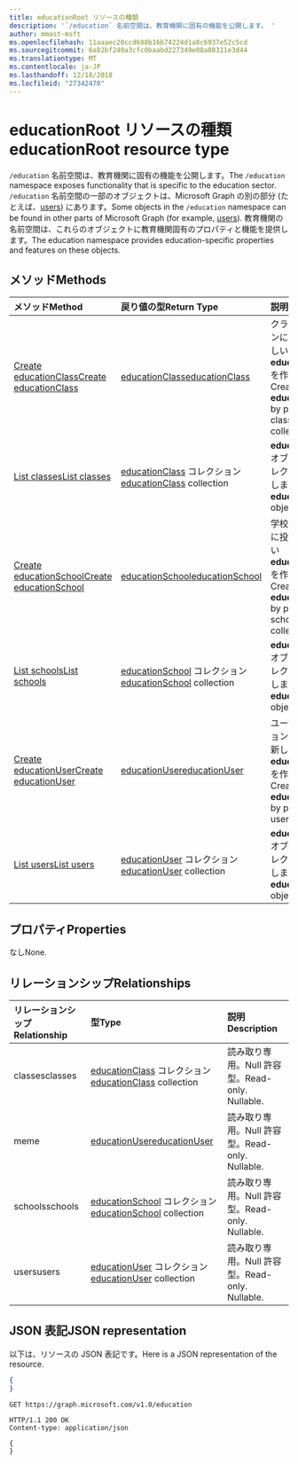 ```yaml
---
title: educationRoot リソースの種類
description: '`/education` 名前空間は、教育機関に固有の機能を公開します。 '
author: mmast-msft
ms.openlocfilehash: 11aaaec20ccd688b16b74224d1a8c6937e52c5cd
ms.sourcegitcommit: 6a82bf240a3cfc0baabd227349e08a08311e3d44
ms.translationtype: MT
ms.contentlocale: ja-JP
ms.lasthandoff: 12/18/2018
ms.locfileid: "27342470"
---
```

# <a name="educationroot-resource-type"></a><span data-ttu-id="a4283-103">educationRoot リソースの種類</span><span class="sxs-lookup"><span data-stu-id="a4283-103">educationRoot resource type</span></span>

<span data-ttu-id="a4283-104">`/education` 名前空間は、教育機関に固有の機能を公開します。</span><span class="sxs-lookup"><span data-stu-id="a4283-104">The `/education` namespace exposes functionality that is specific to the education sector.</span></span> <span data-ttu-id="a4283-105">`/education` 名前空間の一部のオブジェクトは、Microsoft Graph の別の部分 (たとえば、[users](user.md)) にあります。</span><span class="sxs-lookup"><span data-stu-id="a4283-105">Some objects in the `/education` namespace can be found in other parts of Microsoft Graph (for example, [users](user.md)).</span></span> <span data-ttu-id="a4283-106">教育機関の名前空間は、これらのオブジェクトに教育機関固有のプロパティと機能を提供します。</span><span class="sxs-lookup"><span data-stu-id="a4283-106">The education namespace provides education-specific properties and features on these objects.</span></span>

## <a name="methods"></a><span data-ttu-id="a4283-107">メソッド</span><span class="sxs-lookup"><span data-stu-id="a4283-107">Methods</span></span>

| <span data-ttu-id="a4283-108">メソッド</span><span class="sxs-lookup"><span data-stu-id="a4283-108">Method</span></span>           | <span data-ttu-id="a4283-109">戻り値の型</span><span class="sxs-lookup"><span data-stu-id="a4283-109">Return Type</span></span>    |<span data-ttu-id="a4283-110">説明</span><span class="sxs-lookup"><span data-stu-id="a4283-110">Description</span></span>|
|:---------------|:--------|:----------|
|[<span data-ttu-id="a4283-111">Create educationClass</span><span class="sxs-lookup"><span data-stu-id="a4283-111">Create educationClass</span></span>](../api/educationroot-post-classes.md) |[<span data-ttu-id="a4283-112">educationClass</span><span class="sxs-lookup"><span data-stu-id="a4283-112">educationClass</span></span>](educationclass.md)| <span data-ttu-id="a4283-113">クラス コレクションに投稿して、新しい **educationClass** を作成します。</span><span class="sxs-lookup"><span data-stu-id="a4283-113">Create a new **educationClass** by posting to the classes collection.</span></span>|
|[<span data-ttu-id="a4283-114">List classes</span><span class="sxs-lookup"><span data-stu-id="a4283-114">List classes</span></span>](../api/educationroot-list-classes.md) |<span data-ttu-id="a4283-115">[educationClass](educationclass.md) コレクション</span><span class="sxs-lookup"><span data-stu-id="a4283-115">[educationClass](educationclass.md) collection</span></span>| <span data-ttu-id="a4283-116">**educationClass** オブジェクト コレクションを取得します。</span><span class="sxs-lookup"><span data-stu-id="a4283-116">Get an **educationClass** object collection.</span></span>|
|[<span data-ttu-id="a4283-117">Create educationSchool</span><span class="sxs-lookup"><span data-stu-id="a4283-117">Create educationSchool</span></span>](../api/educationroot-post-schools.md) |[<span data-ttu-id="a4283-118">educationSchool</span><span class="sxs-lookup"><span data-stu-id="a4283-118">educationSchool</span></span>](educationschool.md)| <span data-ttu-id="a4283-119">学校コレクションに投稿して、新しい **educationSchool** を作成します。</span><span class="sxs-lookup"><span data-stu-id="a4283-119">Create a new **educationSchool** by posting to the schools collection.</span></span>|
|[<span data-ttu-id="a4283-120">List schools</span><span class="sxs-lookup"><span data-stu-id="a4283-120">List schools</span></span>](../api/educationroot-list-schools.md) |<span data-ttu-id="a4283-121">[educationSchool](educationschool.md) コレクション</span><span class="sxs-lookup"><span data-stu-id="a4283-121">[educationSchool](educationschool.md) collection</span></span>| <span data-ttu-id="a4283-122">**educationSchool** オブジェクト コレクションを取得します。</span><span class="sxs-lookup"><span data-stu-id="a4283-122">Get an **educationSchool** object collection.</span></span>|
|[<span data-ttu-id="a4283-123">Create educationUser</span><span class="sxs-lookup"><span data-stu-id="a4283-123">Create educationUser</span></span>](../api/educationroot-post-users.md) |[<span data-ttu-id="a4283-124">educationUser</span><span class="sxs-lookup"><span data-stu-id="a4283-124">educationUser</span></span>](educationuser.md)| <span data-ttu-id="a4283-125">ユーザー コレクションに投稿して、新しい **educationUser** を作成します。</span><span class="sxs-lookup"><span data-stu-id="a4283-125">Create a new **educationUser** by posting to the users collection.</span></span>|
|[<span data-ttu-id="a4283-126">List users</span><span class="sxs-lookup"><span data-stu-id="a4283-126">List users</span></span>](../api/educationroot-list-users.md) |<span data-ttu-id="a4283-127">[educationUser](educationuser.md) コレクション</span><span class="sxs-lookup"><span data-stu-id="a4283-127">[educationUser](educationuser.md) collection</span></span>| <span data-ttu-id="a4283-128">**educationUser** オブジェクト コレクションを取得します。</span><span class="sxs-lookup"><span data-stu-id="a4283-128">Get an **educationUser** object collection.</span></span>|

## <a name="properties"></a><span data-ttu-id="a4283-129">プロパティ</span><span class="sxs-lookup"><span data-stu-id="a4283-129">Properties</span></span>
<span data-ttu-id="a4283-130">なし</span><span class="sxs-lookup"><span data-stu-id="a4283-130">None.</span></span>

## <a name="relationships"></a><span data-ttu-id="a4283-131">リレーションシップ</span><span class="sxs-lookup"><span data-stu-id="a4283-131">Relationships</span></span>
| <span data-ttu-id="a4283-132">リレーションシップ</span><span class="sxs-lookup"><span data-stu-id="a4283-132">Relationship</span></span> | <span data-ttu-id="a4283-133">型</span><span class="sxs-lookup"><span data-stu-id="a4283-133">Type</span></span>   |<span data-ttu-id="a4283-134">説明</span><span class="sxs-lookup"><span data-stu-id="a4283-134">Description</span></span>|
|:---------------|:--------|:----------|
|<span data-ttu-id="a4283-135">classes</span><span class="sxs-lookup"><span data-stu-id="a4283-135">classes</span></span>|<span data-ttu-id="a4283-136">[educationClass](educationclass.md) コレクション</span><span class="sxs-lookup"><span data-stu-id="a4283-136">[educationClass](educationclass.md) collection</span></span>| <span data-ttu-id="a4283-p102">読み取り専用。Null 許容型。</span><span class="sxs-lookup"><span data-stu-id="a4283-p102">Read-only. Nullable.</span></span>|
|<span data-ttu-id="a4283-139">me</span><span class="sxs-lookup"><span data-stu-id="a4283-139">me</span></span>|[<span data-ttu-id="a4283-140">educationUser</span><span class="sxs-lookup"><span data-stu-id="a4283-140">educationUser</span></span>](educationuser.md)| <span data-ttu-id="a4283-p103">読み取り専用。Null 許容型。</span><span class="sxs-lookup"><span data-stu-id="a4283-p103">Read-only. Nullable.</span></span>|
|<span data-ttu-id="a4283-143">schools</span><span class="sxs-lookup"><span data-stu-id="a4283-143">schools</span></span>|<span data-ttu-id="a4283-144">[educationSchool](educationschool.md) コレクション</span><span class="sxs-lookup"><span data-stu-id="a4283-144">[educationSchool](educationschool.md) collection</span></span>| <span data-ttu-id="a4283-p104">読み取り専用。Null 許容型。</span><span class="sxs-lookup"><span data-stu-id="a4283-p104">Read-only. Nullable.</span></span>|
|<span data-ttu-id="a4283-147">users</span><span class="sxs-lookup"><span data-stu-id="a4283-147">users</span></span>|<span data-ttu-id="a4283-148">[educationUser](educationuser.md) コレクション</span><span class="sxs-lookup"><span data-stu-id="a4283-148">[educationUser](educationuser.md) collection</span></span>| <span data-ttu-id="a4283-p105">読み取り専用。Null 許容型。</span><span class="sxs-lookup"><span data-stu-id="a4283-p105">Read-only. Nullable.</span></span>|

## <a name="json-representation"></a><span data-ttu-id="a4283-151">JSON 表記</span><span class="sxs-lookup"><span data-stu-id="a4283-151">JSON representation</span></span>
<span data-ttu-id="a4283-152">以下は、リソースの JSON 表記です。</span><span class="sxs-lookup"><span data-stu-id="a4283-152">Here is a JSON representation of the resource.</span></span>

<!--{
  "blockType": "resource",
  "optionalProperties": [],
  "baseType": "microsoft.graph.entity",
  "@odata.type": "microsoft.graph.educationRoot"
}-->

```json
{
}
```

<!-- {
  "blockType": "request",
  "name": "get_education"
}-->
```http
GET https://graph.microsoft.com/v1.0/education
```

<!-- {
  "blockType": "response",
  "truncated": true,
  "@odata.type": "microsoft.graph.educationRoot"
} -->
```http
HTTP/1.1 200 OK
Content-type: application/json

{
}
```

<!-- uuid: 8fcb5dbc-d5aa-4681-8e31-b001d5168d79
2015-10-25 14:57:30 UTC -->
<!-- {
  "type": "#page.annotation",
  "description": "educationRoot resource",
  "keywords": "",
  "section": "documentation",
  "tocPath": ""
}-->